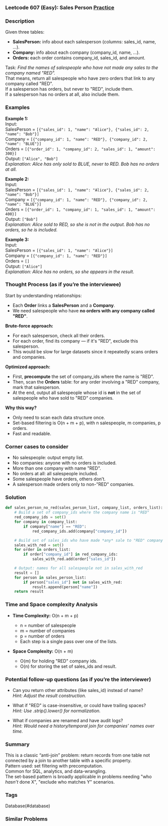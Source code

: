 ### Leetcode 607 (Easy): Sales Person [Practice](https://leetcode.com/problems/sales-person)

### Description  
Given three tables:
- **SalesPerson:** info about each salesperson (columns: sales_id, name, ...).
- **Company:** info about each company (company_id, name, ...).
- **Orders:** each order contains company_id, sales_id, and amount.

Task: *Find the names of salespeople who have not made any sales to the company named "RED".*  
That means, return all salespeople who have zero orders that link to any company called "RED".  
If a salesperson has orders, but never to "RED", include them.  
If a salesperson has no orders at all, also include them.

### Examples  

**Example 1:**  
Input:  
SalesPerson = `[{"sales_id": 1, "name": "Alice"}, {"sales_id": 2, "name": "Bob"}]`  
Company = `[{"company_id": 1, "name": "RED"}, {"company_id": 2, "name": "BLUE"}]`  
Orders = `[{"order_id": 1, "company_id": 2, "sales_id": 1, "amount": 300}]`  
Output: `["Alice", "Bob"]`  
*Explanation: Alice has only sold to BLUE, never to RED. Bob has no orders at all.*

**Example 2:**  
Input:  
SalesPerson = `[{"sales_id": 1, "name": "Alice"}, {"sales_id": 2, "name": "Bob"}]`  
Company = `[{"company_id": 1, "name": "RED"}, {"company_id": 2, "name": "BLUE"}]`  
Orders = `[{"order_id": 1, "company_id": 1, "sales_id": 1, "amount": 400}]`  
Output: `["Bob"]`  
*Explanation: Alice sold to RED, so she is not in the output. Bob has no orders, so he is included.*

**Example 3:**  
Input:  
SalesPerson = `[{"sales_id": 1, "name": "Alice"}]`  
Company = `[{"company_id": 1, "name": "RED"}]`  
Orders = `[]`  
Output: `["Alice"]`  
*Explanation: Alice has no orders, so she appears in the result.*

### Thought Process (as if you’re the interviewee)  

Start by understanding relationships:
- Each **Order** links a **SalesPerson** and a **Company**.
- We need salespeople who have **no orders with any company called "RED"**.

**Brute-force approach:**  
- For each salesperson, check all their orders.
- For each order, find its company — if it's "RED", exclude this salesperson.
- This would be slow for large datasets since it repeatedly scans orders and companies.

**Optimized approach:**  
- First, **precompute** the set of company_ids where the name is "RED".
- Then, scan the **Orders** table: for any order involving a "RED" company, mark that salesperson.
- At the end, output all salespeople whose id is **not** in the set of salespeople who have sold to "RED" companies.

**Why this way?**
- Only need to scan each data structure once.
- Set-based filtering is O(n + m + p), with n salespeople, m companies, p orders.
- Fast and readable.

### Corner cases to consider  
- No salespeople: output empty list.
- No companies: anyone with no orders is included.
- More than one company with name "RED".
- No orders at all: all salespeople included.
- Some salespeople have orders, others don’t.
- A salesperson made orders only to non-"RED" companies.

### Solution

```python
def sales_person_no_red(sales_person_list, company_list, orders_list):
    # Build a set of company_ids where the company name is "RED"
    red_company_ids = set()
    for company in company_list:
        if company["name"] == "RED":
            red_company_ids.add(company["company_id"])

    # Build set of sales_ids who have made *any* sale to "RED" company
    sales_with_red = set()
    for order in orders_list:
        if order["company_id"] in red_company_ids:
            sales_with_red.add(order["sales_id"])

    # Output: names for all salespeople not in sales_with_red
    result = []
    for person in sales_person_list:
        if person["sales_id"] not in sales_with_red:
            result.append(person["name"])
    return result
```

### Time and Space complexity Analysis  

- **Time Complexity:** O(n + m + p)  
  - n = number of salespeople  
  - m = number of companies  
  - p = number of orders  
  - Each step is a single pass over one of the lists.

- **Space Complexity:** O(n + m)  
  - O(m) for holding "RED" company ids.  
  - O(n) for storing the set of sales_ids and result.

### Potential follow-up questions (as if you’re the interviewer)  

- Can you return other attributes (like sales_id) instead of name?  
  *Hint: Adjust the result construction.*

- What if "RED" is case-insensitive, or could have trailing spaces?  
  *Hint: Use .strip().lower() for normalization.*

- What if companies are renamed and have audit logs?  
  *Hint: Would need a history/temporal join for companies’ names over time.*

### Summary
This is a classic “anti-join” problem: return records from one table not connected by a join to another table with a specific property.  
Pattern used: set filtering with precomputation.  
Common for SQL, analytics, and data-wrangling.  
The set-based pattern is broadly applicable in problems needing "who *hasn’t* done X", "exclude who matches Y" scenarios.

### Tags
Database(#database)

### Similar Problems
